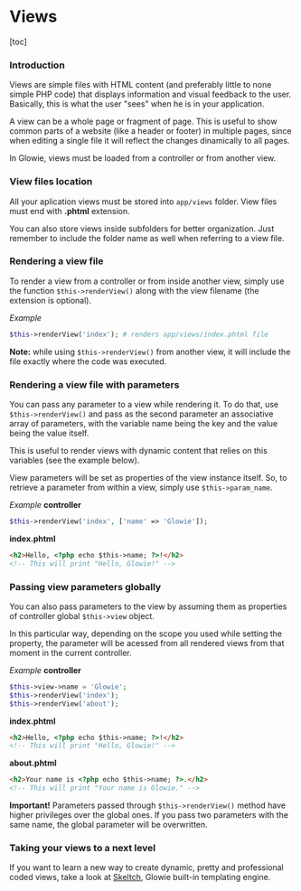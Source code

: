 # Views

[toc]

### Introduction
Views are simple files with HTML content (and preferably little to none simple PHP code) that displays information and visual feedback to the user. Basically, this is what the user "sees" when he is in your application.

A view can be a whole page or fragment of page. This is useful to show common parts of a website (like a header or footer) in multiple pages, since when editing a single file it will reflect the changes dinamically to all pages.

In Glowie, views must be loaded from a controller or from another view.

### View files location
All your aplication views must be stored into `app/views` folder. View files must end with **.phtml** extension.

You can also store views inside subfolders for better organization. Just remember to include the folder name as well when referring to a view file.

### Rendering a view file
To render a view from a controller or from inside another view, simply use the function `$this->renderView()` along with the view filename (the extension is optional).

_Example_
```php
$this->renderView('index'); # renders app/views/index.phtml file
```

**Note:** while using `$this->renderView()` from another view, it will include the file exactly where the code was executed.

### Rendering a view file with parameters
You can pass any parameter to a view while rendering it. To do that, use `$this->renderView()` and pass as the second parameter an associative array of parameters, with the variable name being the key and the value being the value itself.

This is useful to render views with dynamic content that relies on this variables (see the example below).

View parameters will be set as properties of the view instance itself. So, to retrieve a parameter from within a view, simply use `$this->param_name`.

_Example_
**controller**
```php
$this->renderView('index', ['name' => 'Glowie']);
```
**index.phtml**
```html
<h2>Hello, <?php echo $this->name; ?>!</h2>
<!-- This will print "Hello, Glowie!" -->
```

### Passing view parameters globally
You can also pass parameters to the view by assuming them as properties of controller global `$this->view` object.

In this particular way, depending on the scope you used while setting the property, the parameter will be acessed from all rendered views from that moment in the current controller.

_Example_
**controller**
```php
$this->view->name = 'Glowie';
$this->renderView('index');
$this->renderView('about');
```
**index.phtml**
```html
<h2>Hello, <?php echo $this->name; ?>!</h2>
<!-- This will print "Hello, Glowie!" -->
```
**about.phtml**
```html
<h2>Your name is <?php echo $this->name; ?>.</h2>
<!-- This will print "Your name is Glowie." -->
```

**Important!** Parameters passed through `$this->renderView()` method have higher privileges over the global ones. If you pass two parameters with the same name, the global parameter will be overwritten.

### Taking your views to a next level
If you want to learn a new way to create dynamic, pretty and professional coded views, take a look at [Skeltch](docs/%%version%%/extra/skeltch), Glowie built-in templating engine.